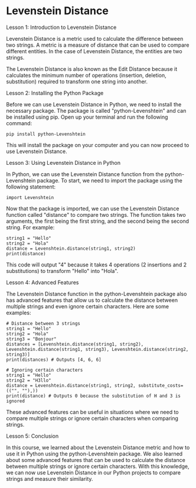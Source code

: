 
Levenstein Distance
===================
Lesson 1: Introduction to Levenstein Distance

Levenstein Distance is a metric used to calculate the difference between two strings. A metric is a measure of distance that can be used to compare different entities. In the case of Levenstein Distance, the entities are two strings.

The Levenstein Distance is also known as the Edit Distance because it calculates the minimum number of operations (insertion, deletion, substitution) required to transform one string into another.

Lesson 2: Installing the Python Package

Before we can use Levenstein Distance in Python, we need to install the necessary package. The package is called "python-Levenshtein" and can be installed using pip. Open up your terminal and run the following command:

```
pip install python-Levenshtein
```

This will install the package on your computer and you can now proceed to use Levenstein Distance.

Lesson 3: Using Levenstein Distance in Python

In Python, we can use the Levenstein Distance function from the python-Levenshtein package. To start, we need to import the package using the following statement:

```
import Levenshtein
```

Now that the package is imported, we can use the Levenstein Distance function called "distance" to compare two strings. The function takes two arguments, the first being the first string, and the second being the second string. For example:

```
string1 = "Hello"
string2 = "Hola"
distance = Levenshtein.distance(string1, string2)
print(distance)
```

This code will output "4" because it takes 4 operations (2 insertions and 2 substitutions) to transform "Hello" into "Hola".

Lesson 4: Advanced Features

The Levenstein Distance function in the python-Levenshtein package also has advanced features that allow us to calculate the distance between multiple strings and even ignore certain characters. Here are some examples:

```
# Distance between 3 strings
string1 = "Hello"
string2 = "Hola"
string3 = "Bonjour"
distances = [Levenshtein.distance(string1, string2), Levenshtein.distance(string1, string3), Levenshtein.distance(string2, string3)]
print(distances) # Outputs [4, 6, 6]

# Ignoring certain characters
string1 = "Hello"
string2 = "H3llo"
distance = Levenshtein.distance(string1, string2, substitute_costs=(("", ""),))
print(distance) # Outputs 0 because the substitution of H and 3 is ignored

```

These advanced features can be useful in situations where we need to compare multiple strings or ignore certain characters when comparing strings.

Lesson 5: Conclusion

In this course, we learned about the Levenstein Distance metric and how to use it in Python using the python-Levenshtein package. We also learned about some advanced features that can be used to calculate the distance between multiple strings or ignore certain characters. With this knowledge, we can now use Levenstein Distance in our Python projects to compare strings and measure their similarity.